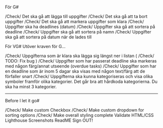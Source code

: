För G#

/Check/ Det ska gå att lägga till uppgifter
/Check/ Det ska gå att ta bort uppgifter
/Check/ Det ska gå att markera uppgifter som klara
/Check/ Uppgifter ska ha deadlines (datum)
/Check/ Uppgifter ska gå att sortera på deadline
/Check/ Uppgifter ska gå att sortera på namn
/Check/ Uppgifter ska gå att sortera på datum när de lades till


För VG#
Utöver kraven för G…

/Check/ Uppgifterna som är klara ska lägga sig längst ner i listan ( /Check/ TODO: Fix bug )
/Check/ Uppgifter som har passerat deadline ska markeras med någon färg/annat utseende (overdue tasks)
/Check/ Uppgifter som har en deadline som är inom 5 dagar ska visas med någon text/färg att de förfaller snart
/Check/ Uppgifterna ska kunna kategoriseras och visa olika symboler framför olika kategorier. Det går bra att hårdkoda kategorierna. Du ska ha minst 3 kategorier.

-------------------------------

Before I let it go#

/Check/ Make custom Checkbox
/Check/ Make custom dropdown for sorting options
/Check/ Make overall styling complete
Validate HTML/CSS
Lighthouse
Screenshots
ReadME
Sign OUT!
